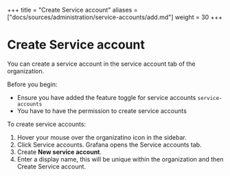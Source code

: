 +++
title = "Create Service account"
aliases = ["docs/sources/administration/service-accounts/add.md"]
weight = 30
+++

# Create Service account

You can create a service account in the service account tab of the organization.

Before you begin:

- Ensure you have added the feature toggle for service accounts `service-accounts`
- You have to have the permission to create service accounts

To create service accounts:

1. Hover your mouse over the organizatino icon in the sidebar.
1. Click Service accounts. Grafana opens the Service accounts tab.
1. Create **New service account**.
1. Enter a display name, this will be unique within the organization and then Create Service account.
